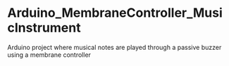 # Arduino_MembraneController_MusicInstrument
Arduino project where musical notes are played through a passive buzzer using a membrane controller
